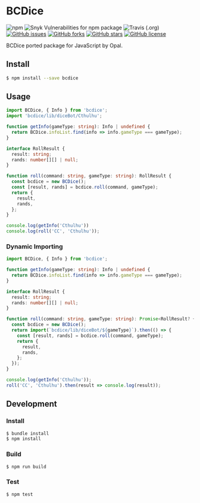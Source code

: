 # BCDice
![npm](https://img.shields.io/npm/v/bcdice.svg)
![Snyk Vulnerabilities for npm package](https://img.shields.io/snyk/vulnerabilities/npm/bcdice.svg)
![Travis (.org)](https://img.shields.io/travis/bcdice/bcdice-js.svg)
[![GitHub issues](https://img.shields.io/github/issues/bcdice/bcdice-js.svg)](https://github.com/bcdice/bcdice-js/issues)
[![GitHub forks](https://img.shields.io/github/forks/bcdice/bcdice-js.svg)](https://github.com/bcdice/bcdice-js/network)
[![GitHub stars](https://img.shields.io/github/stars/bcdice/bcdice-js.svg)](https://github.com/bcdice/bcdice-js/stargazers)
[![GitHub license](https://img.shields.io/github/license/bcdice/bcdice-js.svg)](https://github.com/bcdice/bcdice-js/blob/master/LICENSE)

BCDice ported package for JavaScript by Opal.

## Install
```bash
$ npm install --save bcdice
```

## Usage
```ts
import BCDice, { Info } from 'bcdice';
import 'bcdice/lib/diceBot/Cthulhu';

function getInfo(gameType: string): Info | undefined {
  return BCDice.infoList.find(info => info.gameType === gameType);
}

interface RollResult {
  result: string;
  rands: number[][] | null;
}

function roll(command: string, gameType: string): RollResult {
  const bcdice = new BCDice();
  const [result, rands] = bcdice.roll(command, gameType);
  return {
    result,
    rands,
  };
}

console.log(getInfo('Cthulhu'))
console.log(roll('CC', 'Cthulhu'));
```

### Dynamic Importing
```ts
import BCDice, { Info } from 'bcdice';

function getInfo(gameType: string): Info | undefined {
  return BCDice.infoList.find(info => info.gameType === gameType);
}

interface RollResult {
  result: string;
  rands: number[][] | null;
}

function roll(command: string, gameType: string): Promise<RollResult? {
  const bcdice = new BCDice();
  return import(`bcdice/lib/diceBot/${gameType}`).then(() => {
    const [result, rands] = bcdice.roll(command, gameType);
    return {
      result,
      rands,
    };
  });
}

console.log(getInfo('Cthulhu'));
roll('CC', 'Cthulhu').then(result => console.log(result));
```

## Development
### Install
```bash
$ bundle install
$ npm install
```

### Build
```bash
$ npm run build
```

### Test
```bash
$ npm test
```
